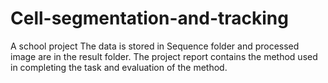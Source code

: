 # Cell-segmentation-and-tracking
A school project
The data is stored in Sequence folder and processed image are in the result folder. The project report contains the method used in completing the task and evaluation of the method.

